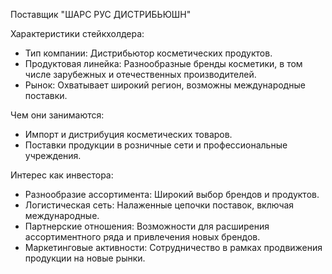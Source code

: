 Поставщик "ШАРС РУС ДИСТРИБЬЮШН"

Характеристики стейкхолдера:
- Тип компании: Дистрибьютор косметических продуктов.
- Продуктовая линейка: Разнообразные бренды косметики, в том числе зарубежных и отечественных производителей.
- Рынок: Охватывает широкий регион, возможны международные поставки.

Чем они занимаются:
- Импорт и дистрибуция косметических товаров.
- Поставки продукции в розничные сети и профессиональные учреждения.

Интерес как инвестора:
- Разнообразие ассортимента: Широкий выбор брендов и продуктов.
- Логистическая сеть: Налаженные цепочки поставок, включая международные.
- Партнерские отношения: Возможности для расширения ассортиментного ряда и привлечения новых брендов.
- Маркетинговые активности: Сотрудничество в рамках продвижения продукции на новые рынки.

